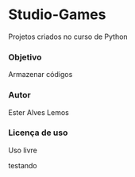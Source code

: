 # Studio-Games
Projetos criados no curso de Python

### Objetivo
Armazenar códigos

### Autor
Ester Alves Lemos

### Licença de uso
Uso livre

testando